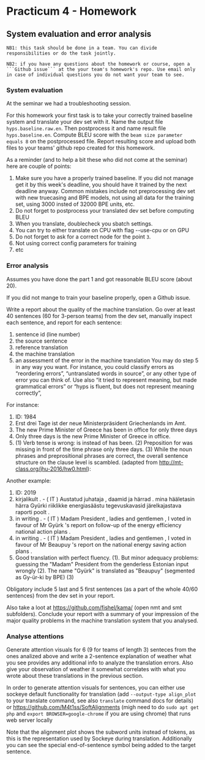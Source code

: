 # Practicum 4 - Homework

## System evaluation and error analysis
```
NB1: this task should be done in a team. You can divide responsibilities or do the task jointly.
```

```
NB2: if you have any questions about the homework or course, open a ```Github issue``` at the your team's homework's repo. Use email only in case of individual questions you do not want your team to see.
```

### System evaluation
At the seminar we had a troubleshooting session.

For this homework your first task is to take your correctly trained baseline system and translate your dev set with it. Name the output file ```hyps.baseline.raw.en```. Then postprocess it and name result file ```hyps.baseline.en```. Compute BLEU score with the ```beam size parameter equals 8``` on the postprocessed file. Report resulting score and upload both files to your teams' github repo created for this homework.

As a reminder (and to help a bit these who did not come at the seminar) here are couple of points:
1. Make sure you have a properly trained baseline. If you did not manage get it by this week's deadline, you should have it trained by the next deadline anyway. Common mistakes include not preprocessing dev set with new truecasing and BPE models, not using all data for the training set, using 3000 insted of 32000 BPE units, etc.
2. Do not forget to postprocess your translated dev set before computing BLEU
3. When you translate, doublecheck you sbatch settings.
4. You can try to either translate on CPU with flag --use-cpu or on GPU
5. Do not forget to ask for a correct node for the point ``3``.
6. Not using correct config parameters for training
7. etc

### Error analysis
Assumes you have done the part 1 and got reasonable BLEU score (about 20).

If you did not mange to train your baseline properly, open a Github issue.

Write a report about the quality of the machine translation.
Go over at least 40 sentences (60 for 3-person teams) from the dev set, manually inspect each sentence,
and report for each sentence:
1. sentence id (line number)
2. the source sentence
3. reference translation
4. the machine translation
5. an assessment of the error in the machine translation
You may do step 5 in any way you want. For instance, you could classify errors as
“reordering errors”, “untranslated words in source”, or any other type of error you can
think of. Use also “it tried to represent meaning, but made grammatical errors” or
“hyps is fluent, but does not represent meaning correctly”,

For instance:
1. ID: 1984
2. Erst drei Tage ist der neue Ministerpräsident Griechenlands im Amt.
3. The new Prime Minister of Greece has been in office for only three days
4. Only three days is the new Prime Minister of Greece in office.
5. (1) Verb tense is wrong: is instead of has been. (2) Preposition for was missing
in front of the time phrase only three days. (3) While the noun phrases and
preprositional phrases are correct, the overall sentence structure on the clause
level is scambled.
(adapted from http://mt-class.org/jhu-2016/hw0.html):

Another example:
1. ID: 2019
2. kirjalikult . - ( IT ) Austatud juhataja , daamid ja härrad . mina hääletasin
härra Gyürki riiklikke energiasäästu tegevuskavasid järelkajastava raporti
poolt .
3. in writing . - ( IT ) Madam President , ladies and gentlemen , I voted in favour
of Mr Gyürk 's report on follow-up of the energy efficiency national action
plans .
4. in writing . - ( IT ) Madam President , ladies and gentlemen , I voted in favour
of Mr Beaupuy 's report on the national energy saving action plans .
5. Good translation with perfect fluency. (1). But minor adequacy problems:
guessing the "Madam" President from the genderless Estonian input wrongly
(2). The name "Gyürk" is translated as "Beaupuy" (segmented as Gy-ür-ki by
BPE) (3)

Obligatory include 5 last and 5 first sentences (as a part of the whole 40/60 sentences) from the dev set in your report.

Also take a loot at https://github.com/fishel/kama/ (open nmt and smt subfolders).
Conclude your report with a summary of your impression of the major quality
problems in the machine translation system that you analysed.

### Analyse attentions
Generate attention visuals for 6 (9 for teams of length 3) senteces from the ones analized above and write a 2-sentence explanation of weather what you see provides any additional info to analyze the translation errors. Also give your observation of weather it somewhat correlates with what you wrote about these translations in the previous section.

In order to generate attention visuals for sentences, you can either use sockeye default functionality for translation (add ```--output-type align_plot``` to your translate command, see also ```translate``` command docs for details) or https://github.com/M4t1ss/SoftAlignments (migh need to do ```sudo apt get php``` and ```export BROWSER=google-chrome``` if you are using chrome) that runs web server locally

Note that the alignment plot shows the subword units instead of tokens, as this is the representation used by Sockeye during translation. Additionally you can see the special end-of-sentence symbol </s> being added to the target sentence.
